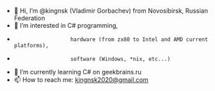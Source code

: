 - 👋 Hi, I’m @kingnsk (Vladimir Gorbachev) from Novosibirsk, Russian Federation
- 👀 I’m interested in C# programming, 
-                       hardware (from zx80 to Intel and AMD current platforms), 
-                       software (Windows, *nix, etc...)  
- 🌱 I’m currently learning C# on geekbrains.ru
- 📫 How to reach me: kingnsk2020@gmail.com

<!---
kingnsk/kingnsk is a ✨ special ✨ repository because its `README.md` (this file) appears on your GitHub profile.
You can click the Preview link to take a look at your changes.
--->
